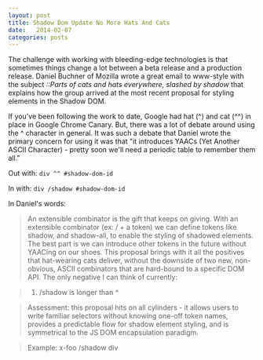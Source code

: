 ```yaml
---
layout: post
title: Shadow Dom Update No More Hats And Cats
date:   2014-02-07
categories: posts
---
```


The challenge with working with bleeding-edge technologies is that sometimes things change a lot between a beta release and a production release. Daniel Buchner of Mozilla wrote a great email to www-style with the subject *::Parts of cats and hats everywhere, slashed by shadow* that explains how the group arrived at the most recent proposal for styling elements in the Shadow DOM.

If you've been following the work to date, Google had hat (^) and cat (^^) in place in Google Chrome Canary. But, there was a lot of debate around using the ^ character in general. It was such a debate that Daniel wrote the primary concern for using it was that "it introduces YAACs (Yet Another ASCII Character) - pretty soon we'll need a periodic table to remember them all."

Out with: ```div ^^ #shadow-dom-id```

In with: ```div /shadow #shadow-dom-id```

In Daniel's words:

> An extensible combinator is the gift that keeps on giving. With an extensible combinator (ex: / + a token) we can define tokens like shadow, and shadow-all, to enable the styling of shadowed elements. The best part is we can introduce other tokens in the future without YAACing on our shoes. This proposal brings with it all the positives that hat-wearing cats deliver, without the downside of two new, non-obvious, ASCII combinators that are hard-bound to a specific DOM API. The only negative I can think of currently:

> 1. /shadow is longer than ^

> Assessment: this proposal hits on all cylinders - it allows users to write familiar selectors without knowing one-off token names, provides a predictable flow for shadow element styling, and is symmetrical to the JS DOM encapsulation paradigm.

> Example: x-foo /shadow div